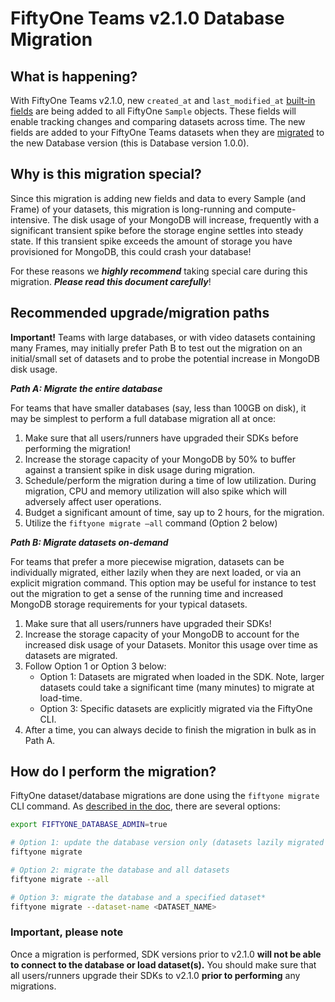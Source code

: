 # FiftyOne Teams v2.1.0 Database Migration

## What is happening?

With FiftyOne Teams v2.1.0, new `created_at` and `last_modified_at`
[built-in
fields][1]
are being added to all FiftyOne `Sample` objects. These fields will
enable tracking changes and comparing datasets across time. The new
fields are added to your FiftyOne Teams datasets when they are
[migrated][2]
to the new Database version (this is Database version 1.0.0).

[1]: https://docs.voxel51.com/user_guide/using_datasets.html#default-sample-fields
[2]: https://docs.voxel51.com/teams/migrations.html#upgrading-your-deployment

## Why is this migration special?

Since this migration is adding new fields and data to every Sample
(and Frame) of your datasets, this migration is long-running and
compute-intensive. The disk usage of your MongoDB will increase,
frequently with a significant transient spike before the storage
engine settles into steady state. If this transient spike exceeds the
amount of storage you have provisioned for MongoDB, this could crash
your database!

For these reasons we ***highly recommend*** taking special care during
this migration. ***Please read this document carefully***!

## Recommended upgrade/migration paths

**Important!** Teams with large databases, or with video datasets
  containing many Frames, may initially prefer Path B to test out the
  migration on an initial/small set of datasets and to probe the
  potential increase in MongoDB disk usage.

***Path A: Migrate the entire database***

For teams that have smaller
databases (say, less than 100GB on disk), it may be simplest to
perform a full database migration all at once:

1. Make sure that all users/runners have upgraded their SDKs before
performing the migration!
2. Increase the storage capacity of your MongoDB by 50% to buffer
against a transient spike in disk usage during migration.
3. Schedule/perform the migration during a time of low
utilization. During migration, CPU and memory utilization will also
spike which will adversely affect user operations.
4. Budget a significant amount of time, say up to 2 hours, for the migration.
5. Utilize the `fiftyone migrate –all` command (Option 2 below)

***Path B: Migrate datasets on-demand***

For teams that prefer a more piecewise migration, datasets can be individually
migrated, either
lazily when they are next loaded, or via an explicit migration
command. This option may be useful for instance to test out the
migration to get a sense of the running time and increased MongoDB
storage requirements for your typical datasets.

1. Make sure that all users/runners have upgraded their SDKs!
2. Increase the storage capacity of your MongoDB to account for the
increased disk usage of your Datasets. Monitor this usage over time as
datasets are migrated.
3. Follow Option 1 or Option 3 below:
    * Option 1: Datasets are migrated when loaded in the SDK. Note,
larger datasets could take a significant time (many minutes) to
migrate at load-time.
    * Option 3: Specific datasets are explicitly
migrated via the FiftyOne CLI.
4. After a time, you can always decide
to finish the migration in bulk as in Path A.

## How do I perform the migration?

FiftyOne dataset/database migrations are done using the `fiftyone
migrate` CLI command. As [described in the
doc](https://docs.voxel51.com/teams/migrations.html#upgrading-your-deployment),
there are several options:

```bash
export FIFTYONE_DATABASE_ADMIN=true

# Option 1: update the database version only (datasets lazily migrated on load)
fiftyone migrate

# Option 2: migrate the database and all datasets
fiftyone migrate --all

# Option 3: migrate the database and a specified dataset*
fiftyone migrate --dataset-name <DATASET_NAME>
```

### Important, please note

Once a migration is performed, SDK versions prior to v2.1.0 **will not
be able to connect to the database or load dataset(s).** You should
make sure that all users/runners upgrade their SDKs to v2.1.0 **prior
to performing** any migrations.
